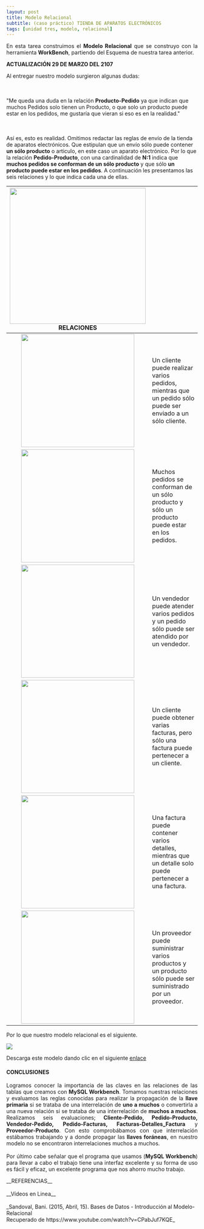 ```yaml
---
layout: post
title: Modelo Relacional
subtitle: (caso práctico) TIENDA DE APARATOS ELECTRÓNICOS
tags: [unidad tres, modelo, relacional]
---
```


<p style="text-align: justify;">En esta tarea construimos el <b>Modelo Relacional</b> que se construyo con la herramienta <b>WorkBench</b>, partiendo del Esquema de nuestra tarea anterior.</p>

__ACTUALIZACIÓN 29 DE MARZO DEL 2107__
<p style="text-align: justify;">Al entregar nuestro modelo surgieron algunas dudas:

<br><br>"Me queda una duda en la relación <b>Producto-Pedido</b> ya que indican que muchos Pedidos solo tienen un Producto, o que solo un producto puede estar en los pedidos, me gustaría que vieran si eso es en la realidad."

<br><br>Así es, esto es realidad. Omitimos redactar las reglas de envío de la tienda de aparatos electrónicos. Que estipulan que un envío sólo puede contener <b>un sólo producto</b> o articulo, en este caso un aparato electrónico. Por lo que la relación <b>Pedido-Producto</b>, con una cardinalidad de <b>N:1</b> indica que <b>muchos pedidos se conforman de un sólo producto</b> y que sólo <b>un producto puede estar en los pedidos</b>. A continuación les presentamos las seis relaciones y lo que indica cada una de ellas.</p>

| <img src="https://basededatostec.github.io/img/spacce.png" width="358"> __RELACIONES__ |  | 
| :-------: | :------ | 
| <img src="https://basededatostec.github.io/img/22relacion.png" width="298">   | Un cliente puede realizar varios pedidos, mientras que un pedido sólo puede ser enviado a un sólo cliente.       | 
| <img width="298" src="https://basededatostec.github.io/img/24relacion.gif">   | Muchos pedidos se conforman de un sólo producto y sólo un producto puede estar en los pedidos.       | 
| <img width="298" src="https://basededatostec.github.io/img/27relacion.png">   | Un vendedor puede atender varios pedidos y un pedido sólo puede ser atendido por un vendedor.       | 
| <img width="298" src="https://basededatostec.github.io/img/30relacion.gif">   | Un cliente puede obtener varias facturas, pero sólo una factura puede pertenecer a un cliente.    | 
| <img width="298" src="https://basededatostec.github.io/img/21relacion.png">   | Una factura puede contener varios detalles, mientras que un detalle solo puede pertenecer a una factura.       | 
| <img width="298" src="https://basededatostec.github.io/img/26relacion.gif">   | Un proveedor puede suministrar varios productos y un producto sólo puede ser suministrado por un proveedor.       | 

Por lo que nuestro modelo relacional es el siguiente.

<img src="https://basededatostec.github.io/img/29modelo.png">

Descarga este modelo dando clic en el siguiente [enlace](https://drive.google.com/uc?export=download&id=0B0tLjk4fF3eYa2RHUzltVEtMUDQ "clic para descargar el modelo")  

#### CONCLUSIONES

<p style="text-align: justify;">Logramos conocer la importancia de las claves en las relaciones de las tablas que creamos con <b>MySQL Workbench</b>. Tomamos nuestras relaciones y evaluamos las reglas conocidas para realizar la propagación de la <b>llave primaria</b> si se trataba de una interrelación de <b>uno a muchos</b> o convertirla a una nueva relación si se trataba de una interrelación de <b>muchos a muchos</b>. Realizamos seis evaluaciones; <b>Cliente-Pedido, Pedido-Producto, Vendedor-Pedido, Pedido-Facturas, Facturas-Detalles_Factura</b> y <b>Proveedor-Producto</b>. Con esto comprobábamos con que interrelación estábamos trabajando y a donde propagar las <b>llaves foráneas</b>, en nuestro modelo no se encontraron interrelaciones muchos a muchos. <br><br>Por último cabe señalar que el programa que usamos (<b>MySQL Workbench</b>) para llevar a cabo el trabajo tiene una interfaz excelente y su forma de uso es fácil y eficaz, un excelente programa que nos ahorro mucho trabajo.</p>__REFERENCIAS__<br><br>__Vídeos en Linea__<br><br>_Sandoval, Bani. (2015, Abril, 15). Bases de Datos - Introducción al Modelo-Relacional<br>Recuperado de https://www.youtube.com/watch?v=CPabJuf7KQE_
